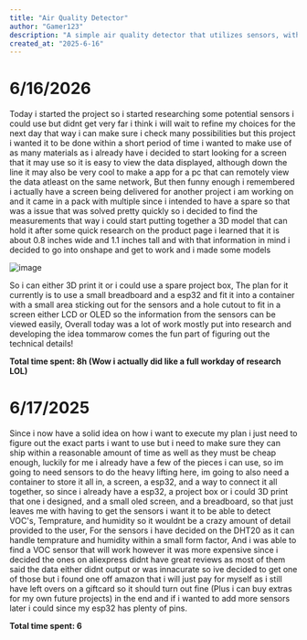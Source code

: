 ```yaml
---
title: "Air Quality Detector"
author: "Gamer123"
description: "A simple air quality detector that utilizes sensors, with a esp32 at the heart! This device can be helpful for monitoring indoor temprature and humidity along with VOC's"
created_at: "2025-6-16"
---
```



# 6/16/2026

Today i started the project so i started researching some potential sensors i could use but didnt get very far i think i will wait to refine my choices for the next day that way i can make sure i check many possibilities but this project i wanted it to be done within a short period of time i wanted to make use of as many materials as i already have i decided to start looking for a screen that it may use so it is easy to view the data displayed, although down the line it may also be very cool to make a app for a pc that can remotely view the data atleast on the same network, But then funny enough i remembered i actually have a screen being delivered for another project i am working on and it came in a pack with multiple since i intended to have a spare so that was a issue that was solved pretty quickly so i decided to find the measurements that way i could start putting together a 3D model that can hold it after some quick research on the product page i learned that it is about 0.8 inches wide and 1.1 inches tall and with that information in mind i decided to go into onshape and get to work and i made some models 

![image](https://github.com/user-attachments/assets/bfca8051-3239-42b2-b99d-be1ba4bae06b)

So i can either 3D print it or i could use a spare project box, The plan for it currently is to use a small breadboard and a esp32 and fit it into a container with a small area sticking out for the sensors and a hole cutout to fit in a screen either LCD or OLED so the information from the sensors can be viewed easily, Overall today was a lot of work mostly put into research and developing the idea tommarow comes the fun part of figuring out the technical details!

**Total time spent: 8h (Wow i actually did like a full workday of research LOL)**

# 6/17/2025

Since i now have a solid idea on how i want to execute my plan i just need to figure out the exact parts i want to use but i need to make sure they can ship within a reasonable amount of time as well as they must be cheap enough, luckily for me i already have a few of the pieces i can use, so im going to need sensors to do the heavy lifting here, im going to also need a container to store it all in, a screen, a esp32, and a way to connect it all together, so since i already have a esp32, a project box or i could 3D print that one i designed, and a small oled screen, and a breadboard, so that just leaves me with having to get the sensors i want it to be able to detect VOC's, Temprature, and humidity so it wouldnt be a crazy amount of detail provided to the user, For the sensors i have decided on the DHT20 as it can handle temprature and humidity within a small form factor, And i was able to find a VOC sensor that will work however it was more expensive since i decided the ones on aliexpress didnt have great reviews as most of them said the data either didnt output or was innacurate so ive decided to get one of those but i found one off amazon that i will just pay for myself as i still have left overs on a giftcard so it should turn out fine (Plus i can buy extras for my own future projects) in the end and if i wanted to add more sensors later i could since my esp32 has plenty of pins.

**Total time spent: 6**
